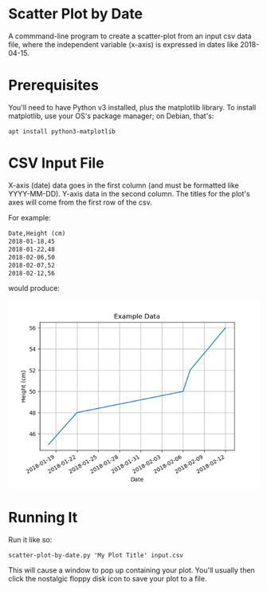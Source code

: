 Scatter Plot by Date
====================

A commmand-line program to create a scatter-plot from an input csv
data file, where the independent variable (x-axis) is expressed in
dates like 2018-04-15.



Prerequisites
=============

You'll need to have Python v3 installed, plus the matplotlib library.
To install matplotlib, use your OS's package manager; on Debian,
that's:

    apt install python3-matplotlib



CSV Input File
==============

X-axis (date) data goes in the first column (and must be formatted
like YYYY-MM-DD). Y-axis data in the second column. The titles for the
plot's axes will come from the first row of the csv.

For example:

~~~
Date,Height (cm)
2018-01-18,45
2018-01-22,48
2018-02-06,50
2018-02-07,52
2018-02-12,56
~~~

would produce:

![Example Plot](./example.png)



Running It
==========

Run it like so:

    scatter-plot-by-date.py 'My Plot Title' input.csv

This will cause a window to pop up containing your plot. You'll
usually then click the nostalgic floppy disk icon to save your plot to
a file.
